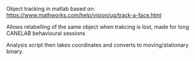 Object tracking in matlab based on: https://www.mathworks.com/help/vision/ug/track-a-face.html

Allows relabelling of the same object when trakcing is lost, made for long CANELAB behavioural sessions

Analysis script then takes coordinates and converts to moving/stationary binary.

